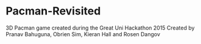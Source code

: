 # Pacman-Revisited
3D Pacman game created during the Great Uni Hackathon 2015
Created by Pranav Bahuguna, Obrien Sim, Kieran Hall and Rosen Dangov

